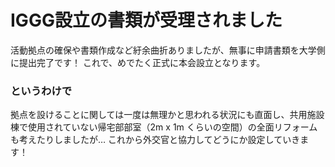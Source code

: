 # IGGG設立の書類が受理されました

活動拠点の確保や書類作成など紆余曲折ありましたが、無事に申請書類を大学側に提出完了です！
これで、めでたく正式に本会設立となります。

### というわけで

拠点を設けることに関しては一度は無理かと思われる状況にも直面し、共用施設棟で使用されていない帰宅部部室（2m x 1m くらいの空間）の全面リフォームも考えたりしましたが…
これから外交官と協力してどうにか設定していきます！